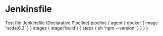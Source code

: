 # Jenkinsfile
Test file
Jenkinsfile (Declarative Pipeline)
pipeline {
    agent { docker { image 'node:6.3' } }
    stages {
        stage('build') {
            steps {
                sh 'npm --version'
            }
        }
    }
}
